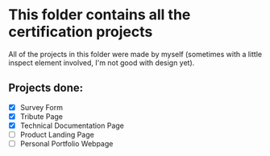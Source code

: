 # This folder contains all the certification projects

All of the projects in this folder were made by myself (sometimes with a little
inspect element involved, I'm not good with design yet).

## Projects done:
- [x] Survey Form
- [x] Tribute Page
- [x] Technical Documentation Page
- [ ] Product Landing Page
- [ ] Personal Portfolio Webpage
